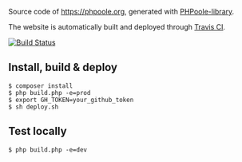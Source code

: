 Source code of https://phpoole.org, generated with [PHPoole-library](https://github.com/PHPoole/PHPoole-library).

The website is automatically built and deployed through [Travis CI](https://travis-ci.org/PHPoole/phpoole.github.io).

[![Build Status](https://travis-ci.org/PHPoole/phpoole.github.io.svg?branch=master)](https://travis-ci.org/PHPoole/phpoole.github.io)

## Install, build & deploy
```
$ composer install
$ php build.php -e=prod
$ export GH_TOKEN=your_github_token
$ sh deploy.sh
```

## Test locally
```
$ php build.php -e=dev
```
